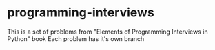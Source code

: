 # programming-interviews
This is a set of problems from "Elements of Programming Interviews in Python" book
Each problem has it's own branch